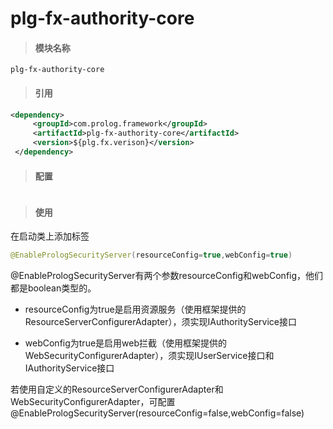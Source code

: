 # plg-fx-authority-core

> #### 模块名称

```
plg-fx-authority-core
```

> #### 引用

```xml
<dependency>
     <groupId>com.prolog.framework</groupId>
     <artifactId>plg-fx-authority-core</artifactId>
     <version>${plg.fx.verison}</version>
 </dependency>
```

> #### 配置

```yaml

```

> #### 使用

在启动类上添加标签

```java
@EnablePrologSecurityServer(resourceConfig=true,webConfig=true)
```

@EnablePrologSecurityServer有两个参数resourceConfig和webConfig，他们都是boolean类型的。

* resourceConfig为true是启用资源服务（使用框架提供的ResourceServerConfigurerAdapter），须实现IAuthorityService接口

* webConfig为true是启用web拦截（使用框架提供的WebSecurityConfigurerAdapter），须实现IUserService接口和IAuthorityService接口



若使用自定义的ResourceServerConfigurerAdapter和WebSecurityConfigurerAdapter，可配置@EnablePrologSecurityServer\(resourceConfig=false,webConfig=false\)

